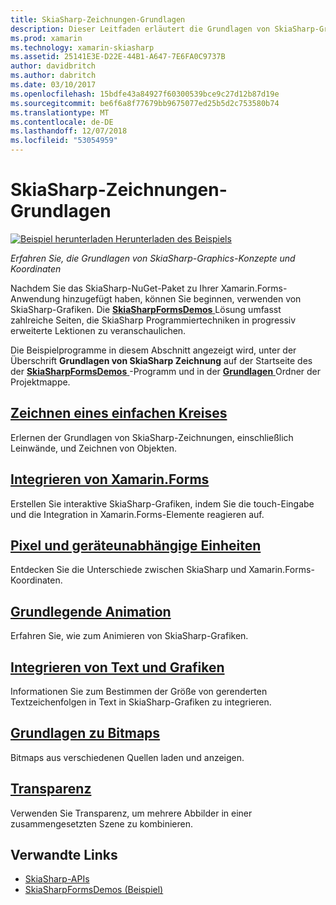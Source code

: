 ```yaml
---
title: SkiaSharp-Zeichnungen-Grundlagen
description: Dieser Leitfaden erläutert die Grundlagen von SkiaSharp-Graphics-Konzepte und Koordinaten in Xamarin.Forms-Anwendungen.
ms.prod: xamarin
ms.technology: xamarin-skiasharp
ms.assetid: 25141E3E-D22E-44B1-A647-7E6FA0C9737B
author: davidbritch
ms.author: dabritch
ms.date: 03/10/2017
ms.openlocfilehash: 15bdfe43a84927f60300539bce9c27d12b87d19e
ms.sourcegitcommit: be6f6a8f77679bb9675077ed25b5d2c753580b74
ms.translationtype: MT
ms.contentlocale: de-DE
ms.lasthandoff: 12/07/2018
ms.locfileid: "53054959"
---
```

# <a name="skiasharp-drawing-basics"></a>SkiaSharp-Zeichnungen-Grundlagen

[![Beispiel herunterladen](~/media/shared/download.png) Herunterladen des Beispiels](https://developer.xamarin.com/samples/xamarin-forms/SkiaSharpForms/Demos/)

_Erfahren Sie, die Grundlagen von SkiaSharp-Graphics-Konzepte und Koordinaten_

Nachdem Sie das SkiaSharp-NuGet-Paket zu Ihrer Xamarin.Forms-Anwendung hinzugefügt haben, können Sie beginnen, verwenden von SkiaSharp-Grafiken. Die [ **SkiaSharpFormsDemos** ](https://developer.xamarin.com/samples/xamarin-forms/SkiaSharpForms/Demos/) Lösung umfasst zahlreiche Seiten, die SkiaSharp Programmiertechniken in progressiv erweiterte Lektionen zu veranschaulichen.

Die Beispielprogramme in diesem Abschnitt angezeigt wird, unter der Überschrift **Grundlagen von SkiaSharp Zeichnung** auf der Startseite des der [ **SkiaSharpFormsDemos** ](https://developer.xamarin.com/samples/xamarin-forms/SkiaSharpForms/Demos/) -Programm und in der [ **Grundlagen** ](https://github.com/xamarin/xamarin-forms-samples/tree/master/SkiaSharpForms/Demos/Demos/SkiaSharpFormsDemos/Basics) Ordner der Projektmappe.

## <a name="drawing-a-simple-circlecirclemd"></a>[Zeichnen eines einfachen Kreises](circle.md)

Erlernen der Grundlagen von SkiaSharp-Zeichnungen, einschließlich Leinwände, und Zeichnen von Objekten.

## <a name="integrating-with-xamarinformsintegrationmd"></a>[Integrieren von Xamarin.Forms](integration.md)

Erstellen Sie interaktive SkiaSharp-Grafiken, indem Sie die touch-Eingabe und die Integration in Xamarin.Forms-Elemente reagieren auf.

## <a name="pixels-and-device-independent-unitspixelsmd"></a>[Pixel und geräteunabhängige Einheiten](pixels.md)

Entdecken Sie die Unterschiede zwischen SkiaSharp und Xamarin.Forms-Koordinaten.

## <a name="basic-animationanimationmd"></a>[Grundlegende Animation](animation.md)

Erfahren Sie, wie zum Animieren von SkiaSharp-Grafiken.

## <a name="integrating-text-and-graphicstextmd"></a>[Integrieren von Text und Grafiken](text.md)

Informationen Sie zum Bestimmen der Größe von gerenderten Textzeichenfolgen in Text in SkiaSharp-Grafiken zu integrieren.

## <a name="bitmap-basicsbitmapsmd"></a>[Grundlagen zu Bitmaps](bitmaps.md)

Bitmaps aus verschiedenen Quellen laden und anzeigen.

## <a name="transparencytransparencymd"></a>[Transparenz](transparency.md)

Verwenden Sie Transparenz, um mehrere Abbilder in einer zusammengesetzten Szene zu kombinieren.

## <a name="related-links"></a>Verwandte Links

- [SkiaSharp-APIs](https://docs.microsoft.com/dotnet/api/skiasharp)
- [SkiaSharpFormsDemos (Beispiel)](https://developer.xamarin.com/samples/xamarin-forms/SkiaSharpForms/Demos/)
